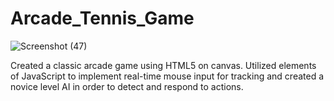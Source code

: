 # Arcade_Tennis_Game

![Screenshot (47)](https://user-images.githubusercontent.com/73435085/116003608-4da89900-a5c4-11eb-86c4-36c0f5fcdcee.png)

Created a classic arcade game using HTML5 on canvas. Utilized elements of JavaScript to implement real-time mouse input for tracking and created a novice level AI in order to detect and respond to actions.
